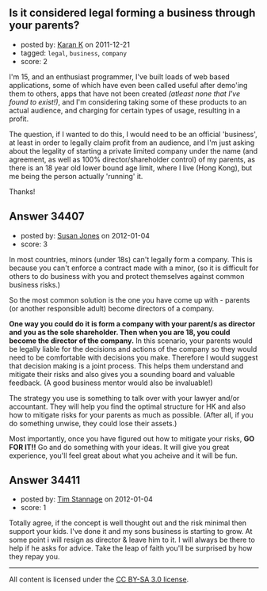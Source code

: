 ## Is it considered legal forming a business through your parents?

- posted by: [Karan K](https://stackexchange.com/users/-1/15160-karan-k) on 2011-12-21
- tagged: `legal`, `business`, `company`
- score: 2

I'm 15, and an enthusiast programmer, I've built loads of web based applications, some of which have even been called useful after demo'ing them to others, apps that have not been created *(atleast none that I've found to exist!)*, and I'm considering taking some of these products to an actual audience, and charging for certain types of usage, resulting in a profit.

The question, if I wanted to do this, I would need to be an official 'business', at least in order to legally claim profit from an audience, and I'm just asking about the legality of starting a private limited company under the name (and agreement, as well as 100% director/shareholder control) of my parents, as there is an 18 year old lower bound age limit, where I live (Hong Kong), but me being the person actually 'running' it.

Thanks!




## Answer 34407

- posted by: [Susan Jones](https://stackexchange.com/users/-1/2737-susan-jones) on 2012-01-04
- score: 3

In most countries, minors (under 18s) can't legally form a company. This is because you can't enforce a contract made with a minor, (so it is difficult for others to do business with you and protect themselves against common business risks.)

So the most common solution is the one you have come up with - parents (or another responsible adult) become directors of a company.

**One way you could do it is form a company with your parent/s as director and you as the sole shareholder. Then when you are 18, you could become the director of the company.** In this scenario, your parents would be legally liable for the decisions and actions of the company so they would need to be comfortable with decisions you make. Therefore I would suggest that decision making is a joint process. This helps them understand and mitigate their risks and also gives you a sounding board and valuable feedback. (A good business mentor would also be invaluable!)

The strategy you use is something to talk over with your lawyer and/or accountant. They will help you find the optimal structure for HK and also how to mitigate risks for your parents as much as possible. (After all, if you do something unwise, they could lose their assets.)

Most importantly, once you have figured out how to mitigate your risks, **GO FOR IT!!** Go and do something with your ideas. It will give you great experience, you'll feel great about what you acheive and it will be fun.


## Answer 34411

- posted by: [Tim Stannage](https://stackexchange.com/users/-1/15405-tim-stannage) on 2012-01-04
- score: 1

Totally agree, if the concept is well thought out and the risk minimal then support your kids. I've done it and my sons business is starting to grow. At some point i will resign as director & leave him to it. I will always be there to help if he asks for advice. Take the leap of faith you'll be surprised by how they repay you.



---

All content is licensed under the [CC BY-SA 3.0 license](https://creativecommons.org/licenses/by-sa/3.0/).
